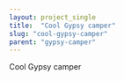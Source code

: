```yaml
---
layout: project_single
title:  "Cool Gypsy camper"
slug: "cool-gypsy-camper"
parent: "gypsy-camper"
---
```

Cool Gypsy camper
